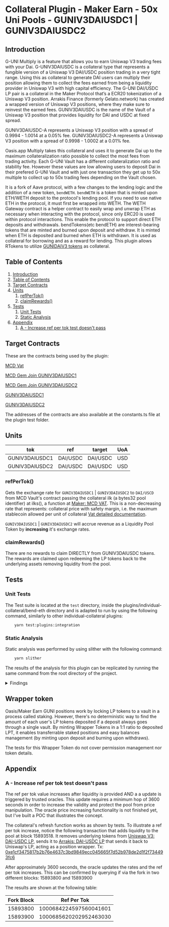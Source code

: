 # Collateral Plugin - Maker Earn - 50x Uni Pools - GUNIV3DAIUSDC1 | GUNIV3DAIUSDC2

## Introduction

G-UNI Multiply is a feature that allows you to earn Uniswap V3 trading fees with your Dai. G-UNIV3DAIUSDC is a collateral type that represents a fungible version of a Uniswap V3 DAI/USDC position trading in a very tight range. Using this as collateral to generate DAI users can multiply their position allowing them to collect the fees earned from being a liquidity provider in Uniswap V3 with high capital efficiency.
The G-UNI DAI/USDC LP pair is a collateral in the Maker Protocol that’s a ECR20 tokenization of a Uniswap V3 position. Arrakis Finance (formerly Gelato.network) has created a wrapped version of Uniswap V3 positions, where they make sure to reinvest the earned fees. GUNIV3DAIUSDC is the name of the Vault of a Uniswap V3 position that provides liquidity for DAI and USDC at fixed spread. 

GUNIV3DAIUSDC-A represents a Uniswap V3 position with a spread of 0.9994 - 1.0014 at a 0.05% fee.
GUNIV3DAIUSDC2-A represents a Uniswap V3 position with a spread of 0.9998 - 1.0002 at a 0.01% fee.

Oasis.app Multiply takes this collateral and uses it to generate Dai up to the maximum collateralization ratio possible to collect the most fees from trading activity. Each G-UNI Vault has a different collateralization ratio and stability fee. However these values are low allowing users to  deposit Dai in their prefered G-UNI Vault and with just one transaction they get up to 50x multiple to collect up to 50x trading fees depending on the Vault chosen.

It is a fork of Aave protocol, with a few changes to the lending logic and the addition of a new token, 
`bendWETH`. `bendWETH` is a token that is minted upon ETH/WETH deposit to the protocol's lending pool.
If you need to use native ETH in the protocol, it must first be wrapped into WETH. The WETH Gateway contract is a helper contract to easily wrap and unwrap ETH as necessary when interacting with the protocol, since only ERC20 is used within protocol interactions. This enable the protocol to support direct ETH deposits and withdrawals.
bendTokens(etc bendETH) are interest-bearing tokens that are minted and burned upon deposit and withdraw.
It is minted when ETH is deposited and burned when ETH is withdrawn. It is used as collateral for borrowing and as a reward for lending. 
This plugin allows RTokens to utilize [GUNIDAIV3 tokens](https://etherscan.io/address/0xb542d5cb34ef265fb87c170181127332f7797369#code) as collateral. 


## Table of Contents

1. [Introduction](#introduction)
2. [Table of Contents](#table-of-contents)
3. [Target Contracts](#target-contracts)
4. [Units](#units)
    1. [refPerTok()](#refpertok)
    2. [claimRewards()](#claimrewards)
5. [Tests](#tests)
    1. [Unit Tests](#unit-tests)
    2. [Static Analysis](#static-analysis)
6. [Appendix](#appendix)
    1. [A - Increase ref per tok test doesn't pass](#a---increase-ref-per-tok-test-doesnt-pass)



## Target Contracts

These are the contracts being used by the plugin:

[MCD Vat](https://etherscan.io/address/0x35D1b3F3D7966A1DFe207aa4514C12a259A0492B)

[MCD Gem Join GUNIV3DAIUSDC1](https://etherscan.io/address/0xbFD445A97e7459b0eBb34cfbd3245750Dba4d7a4)

[MCD Gem Join GUNIV3DAIUSDC2](https://etherscan.io/address/0xA7e4dDde3cBcEf122851A7C8F7A55f23c0Daf335)

[GUNIV3DAIUSDC1](https://etherscan.io/address/0xAbDDAfB225e10B90D798bB8A886238Fb835e2053)

[GUNIV3DAIUSDC2](https://etherscan.io/address/0x50379f632ca68D36E50cfBC8F78fe16bd1499d1e)


The addresses of the contracts are also available at the constants.ts file at the plugin test folder.


## Units

| tok  | ref | target | UoA |
| ---- | --- | ------ | --- |
| GUNIV3DAIUSDC1 | DAI/USDC | DAI/USDC | USD |
| GUNIV3DAIUSDC2 | DAI/USDC | DAI/USDC | USD |


### refPerTok()

Gets the exchange rate for `GUNIV3DAIUSDC1` | `GUNIV3DAIUSDC2` to `DAI/USCD` from MCD Vault's contract passing the collateral ilk (a bytes32 pool identifier) at ilks(), a function at [Maker: MCD VAT](https://etherscan.io/address/0x35D1b3F3D7966A1DFe207aa4514C12a259A0492B#code). 
This is a non-decreasing rate that represents: collateral price with safety margin, i.e. the maximum stablecoin allowed per unit of collateral [Vat detailed documentation](https://docs.makerdao.com/smart-contract-modules/core-module/vat-detailed-documentation).

`GUNIV3DAIUSDC1` | `GUNIV3DAIUSDC2` will accrue revenue as a Liquidity Pool Token by **increasing** it's exchange rates.


### claimRewards()

There are no rewards to claim DIRECTLY from GUNIV3DAIUSDC tokens. The rewards are claimed upon redeeming the LP tokens back to the underlying assets removing liquidity from the pool.

## Tests

### Unit Tests

The Test suite is located at the `test` directory, inside the plugins/individual-collateral/bend-eth directory and is adapted to run by using the following command, similarly to other individual-collateral plugins:

```bash
    yarn test:plugins:integration
```


### Static Analysis

Static analysis was performed by using slither with the following command:
    
```bash
    yarn slither
```

The results of the analysis for this plugin can be replicated by running the same command from the root directory of the project.

<details>

<summary>Findings</summary>

Severity: High

* None

Severity: Medium

* None

Severity: Low

* None

Severity: Informational

* Pragma version0.8.17 (contracts/plugins/assets/maker/GUniV3Collateral.sol#2) necessitates a version too recent to be trusted. Consider deploying with 0.6.12/0.7.6/0.8.16

* GUniLPOracle (contracts/plugins/assets/maker/GUniLPOracle.sol#72-352) should inherit from OracleLike (contracts/plugins/assets/maker/GUniLPOracle.sol#68-70)
Reference: https://github.com/crytic/slither/wiki/Detector-Documentation#missing-inheritance

* GUniLPOracle.WAD (contracts/plugins/assets/maker/GUniLPOracle.sol#115) is never used in GUniLPOracle (contracts/plugins/assets/maker/GUniLPOracle.sol#72-352)
Reference: https://github.com/crytic/slither/wiki/Detector-Documentation#unused-state-variable

* Variable GUniLPOracle.TO_18_DEC_0 (contracts/plugins/assets/maker/GUniLPOracle.sol#108) is too similar to GUniLPOracle.TO_18_DEC_1 (contracts/plugins/assets/maker/GUniLPOracle.sol#109)
Reference: https://github.com/crytic/slither/wiki/Detector-Documentation#variable-names-too-similar

* GUniLPOracle.sqrt(uint256) (contracts/plugins/assets/maker/GUniLPOracle.sol#131-153) uses literals with too many digits:
        - xx >= 0x100000000000000000000000000000000 (contracts/plugins/assets/maker/GUniLPOracle.sol#136)

* GUniLPOracle.sqrt(uint256) (contracts/plugins/assets/maker/GUniLPOracle.sol#131-153) uses literals with too many digits:
        - xx >= 0x10000000000000000 (contracts/plugins/assets/maker/GUniLPOracle.sol#137)

* GUniLPOracle.sqrt(uint256) (contracts/plugins/assets/maker/GUniLPOracle.sol#131-153) uses literals with too many digits:
        - xx >= 0x100000000 (contracts/plugins/assets/maker/GUniLPOracle.sol#138)

* Reference: https://github.com/crytic/slither/wiki/Detector-Documentation#too-many-digits


</details>

## Wrapper token
Oasis/Maker Earn GUNI positions work by locking LP tokens to a vault in a process called staking. However, there's no deterministic way to find the amount of each user's LP tokens deposited if a deposit always goes through a single vault. By minting Wrapper Tokens in a 1:1 ratio to deposited LPT, it enables transferrable staked positions and easy balances management (by minting upon deposit and burning upon withdraws).

The tests for this Wrapper Token do not cover permission management nor token details.

## Appendix

### A - Increase ref per tok test doesn't pass
The ref per tok value increases after liquidity is provided AND a a update is triggered by trusted oracles. This update requires a minimum hop of 3600 seconds in order to increase the validity and protect the pool from price manipulation.
The oracle price increasing functionality is not finished yet, but I've built a POC that illustrates the concept. 

The collateral's refresh function works as shown by tests. 
To illustrate a ref per tok increase, notice the following transaction that adds liquidity to the pool at block 15893518. It removes underlying tokens from [Uniswap V3: DAI-USDC LP](https://etherscan.io/address/0x6c6bc977e13df9b0de53b251522280bb72383700), sends it to [Arrakis: DAI-USDC LP](https://etherscan.io/address/0xabddafb225e10b90d798bb8a886238fb835e2053) that sends it back to Uniswap's LP, acting as a position wrapper. Tx: [0xe1cf3475817b2b76e4637c3bd9849ecc045665f7d52b978de2d1f2f734493fc6](https://etherscan.io/tx/0xe1cf3475817b2b76e4637c3bd9849ecc045665f7d52b978de2d1f2f734493fc6)

After approximately 3600 seconds, the oracle updates the rates and the ref per tok increases. This can be confirmed by querying if via the fork in two different blocks:  15893800 and 15893900

The results are shown at the following table:

| Fork Block  | Ref Per Tok  |
| ---- | --- |
| 15893800 | 1000684224597560041601 |
| 15893900 | 1000685620202952463030 |